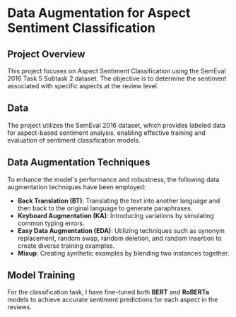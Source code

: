 # Data Augmentation for Aspect Sentiment Classification

## Project Overview
This project focuses on Aspect Sentiment Classification using the SemEval 2016 Task 5 Subtask 2 dataset. The objective is to determine the sentiment associated with specific aspects at the review level.

## Data
The project utilizes the SemEval 2016 dataset, which provides labeled data for aspect-based sentiment analysis, enabling effective training and evaluation of sentiment classification models.

## Data Augmentation Techniques
To enhance the model's performance and robustness, the following data augmentation techniques have been employed:

- **Back Translation (BT)**: Translating the text into another language and then back to the original language to generate paraphrases.
- **Keyboard Augmentation (KA)**: Introducing variations by simulating common typing errors.
- **Easy Data Augmentation (EDA)**: Utilizing techniques such as synonym replacement, random swap, random deletion, and random insertion to create diverse training examples.
- **Mixup**: Creating synthetic examples by blending two instances together.

## Model Training
For the classification task, I have fine-tuned both **BERT** and **RoBERTa** models to achieve accurate sentiment predictions for each aspect in the reviews.

